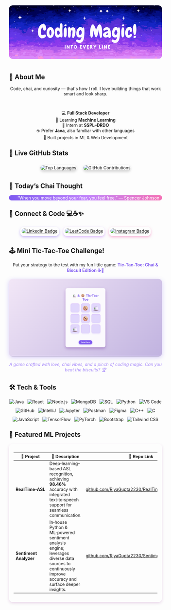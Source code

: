 <!-- Hero Section: Banner -->
<p align="center" style="overflow: hidden; border-radius: 12px; display: inline-block;">
  <img src="assets/Coding magic into every line..gif" alt="Turning chai into code banner" 
       style="border-radius: 12px; display: block;" />
</p>



<!-- About Me -->
## 👋 About Me

<div align="center">

Code, chai, and curiosity — that's how I roll. I love building things that work smart and look sharp.

<br/>

 💻 <strong>Full Stack Developer</strong>  
 🧠 Learning <strong>Machine Learning</strong>  
 💼 Intern at <strong>SSPL–DRDO</strong>  
 ☕ Prefer <strong>Java</strong>, also familiar with other languages  
 🚀 Built projects in ML & Web Development  

</div>



## 🧠 Live GitHub Stats  

<div align="center">

 

  <!-- Top languages and contributions graph -->
  <img src="https://github-readme-stats.vercel.app/api/top-langs/?username=RiyaGupta2230&layout=compact&theme=radical" alt="Top Languages" style="border-radius: 12px; box-shadow: 0 4px 10px rgba(0,0,0,0.2); margin: 10px;" />  
  <img src="https://github-readme-stats.vercel.app/api?username=RiyaGupta2230&show_icons=true&theme=react&include_all_commits=true&count_private=true&hide=issues" alt="GitHub Contributions" style="border-radius: 12px; box-shadow: 0 4px 10px rgba(0,0,0,0.2); margin: 10px;" />

</div>
 




## 🍵 Today’s Chai Thought  

<div style="text-align: center; color:rgb(255, 255, 255); border-left: 4px solid #7f5af0; padding-left: 15px; margin: 10px 0; background: linear-gradient(90deg, #7f5af0 0%, #c084fc 50%, #f472b6 100%); border-radius: 8px;">
  “When you move beyond your fear, you feel free.” — Spencer Johnson
</div>





## 🔗 Connect & Code 💻☕✨

<p align="center">
  <span style="padding: 5px; border-radius: 12px; margin: 5px; display: inline-block; 
               box-shadow: 0 4px 8px rgba(127, 90, 240, 0.4); 
               transition: box-shadow 0.3s ease;"
        onmouseover="this.style.boxShadow='0 0 15px 4px rgba(127, 90, 240, 0.8)'"
        onmouseout="this.style.boxShadow='0 4px 8px rgba(127, 90, 240, 0.4)'">
    <a href="https://www.linkedin.com/in/riya-gupta-911579250/" target="_blank" style="display: inline-block; border-radius: 8px; overflow: hidden;">
      <img src="https://img.shields.io/badge/Let's_Connect-004182?style=for-the-badge&logo=linkedin&logoColor=white" alt="LinkedIn Badge" style="border-radius: 8px;" />
    </a>
  </span>
  <span style="padding: 5px; border-radius: 12px; margin: 5px; display: inline-block; 
               box-shadow: 0 4px 8px rgba(196, 132, 252, 0.5); 
               transition: box-shadow 0.3s ease;"
        onmouseover="this.style.boxShadow='0 0 15px 4px rgba(196, 132, 252, 0.9)'"
        onmouseout="this.style.boxShadow='0 4px 8px rgba(196, 132, 252, 0.5)'">
    <a href="https://leetcode.com/u/RiyaGupta2231/" target="_blank" style="display: inline-block; border-radius: 8px; overflow: hidden;">
      <img src="https://img.shields.io/badge/Code_with_Me-FFA116?style=for-the-badge&logo=leetcode&logoColor=white" alt="LeetCode Badge" style="border-radius: 8px;" />
    </a>
  </span>
  <span style="padding: 5px; border-radius: 12px; margin: 5px; display: inline-block; 
               box-shadow: 0 4px 8px rgba(244, 114, 182, 0.5); 
               transition: box-shadow 0.3s ease;"
        onmouseover="this.style.boxShadow='0 0 15px 4px rgba(244, 114, 182, 0.9)'"
        onmouseout="this.style.boxShadow='0 4px 8px rgba(244, 114, 182, 0.5)'">
    <a href="https://www.instagram.com/riya_gupta_2230?igsh=MXEwbGRnNTlmYW9ucQ==" target="_blank" style="display: inline-block; border-radius: 8px; overflow: hidden;">
      <img src="https://img.shields.io/badge/Follow_My_Journey-E4405F?style=for-the-badge&logo=instagram&logoColor=white" alt="Instagram Badge" style="border-radius: 8px;" />
    </a>
  </span>
</p>







## 🕹️ Mini Tic-Tac-Toe Challenge!  

<p align="center" style="margin-bottom: 8px;">
  Put your strategy to the test with my fun little game:  
  <a href="https://riyagupta2230.github.io/tic-tac-toe-chai-biscuit/" target="_blank" style="text-decoration: none; font-weight: 700; color: #7f5af0;">Tic-Tac-Toe: Chai & Biscuit Edition ☕🍪</a>
</p>

<p align="center">
  <img src="assets/image1.png" alt="Tic Tac Toe Game Screenshot" width="600" style="border-radius: 12px; box-shadow: 0 4px 15px rgba(127, 90, 240, 0.3);" />
</p>

<p align="center" style="font-style: italic; color: #a78bfa;">
  A game crafted with love, chai vibes, and a pinch of coding magic. Can you beat the biscuits? 🏆
</p>


## 🛠️ Tech & Tools

<div align="center" style="display: flex; justify-content: center; gap: 12px; flex-wrap: wrap;">

<img src="https://img.shields.io/badge/-Java-black?style=flat&logo=java&logoColor=white" alt="Java" />
<img src="https://img.shields.io/badge/-React-61DAFB?style=flat&logo=react&logoColor=white" alt="React" />
<img src="https://img.shields.io/badge/-Node.js-339933?style=flat&logo=nodedotjs&logoColor=white" alt="Node.js" />
<img src="https://img.shields.io/badge/-MongoDB-4EA94B?style=flat&logo=mongodb&logoColor=white" alt="MongoDB" />
<img src="https://img.shields.io/badge/-SQL-007ACC?style=flat&logo=postgresql&logoColor=white" alt="SQL" />
<img src="https://img.shields.io/badge/-Python-3776AB?style=flat&logo=python&logoColor=white" alt="Python" />
<img src="https://img.shields.io/badge/-VS_Code-007ACC?style=flat&logo=visual-studio-code&logoColor=white" alt="VS Code" />
<img src="https://img.shields.io/badge/-GitHub-181717?style=flat&logo=github&logoColor=white" alt="GitHub" />
<img src="https://img.shields.io/badge/-IntelliJ-000000?style=flat&logo=intellij-idea&logoColor=white" alt="IntelliJ" />
<img src="https://img.shields.io/badge/-Jupyter-F37626?style=flat&logo=jupyter&logoColor=white" alt="Jupyter" />
<img src="https://img.shields.io/badge/-Postman-FF6C37?style=flat&logo=postman&logoColor=white" alt="Postman" />
<img src="https://img.shields.io/badge/-Figma-F24E1E?style=flat&logo=figma&logoColor=white" alt="Figma" />
<img src="https://img.shields.io/badge/-C++-00599C?style=flat&logo=c%2B%2B&logoColor=white" alt="C++" />
<img src="https://img.shields.io/badge/-C-555555?style=flat&logo=c&logoColor=white" alt="C" />
<img src="https://img.shields.io/badge/-JavaScript-F7DF1E?style=flat&logo=javascript&logoColor=black" alt="JavaScript" />
<img src="https://img.shields.io/badge/-TensorFlow-FF6F00?style=flat&logo=tensorflow&logoColor=white" alt="TensorFlow" />
<img src="https://img.shields.io/badge/-PyTorch-EE4C2C?style=flat&logo=pytorch&logoColor=white" alt="PyTorch" />
<img src="https://img.shields.io/badge/-Bootstrap-7952B3?style=flat&logo=bootstrap&logoColor=white" alt="Bootstrap" />
<img src="https://img.shields.io/badge/-TailwindCSS-06B6D4?style=flat&logo=tailwind-css&logoColor=white" alt="Tailwind CSS" />

</div>







## 📂 Featured ML Projects

<div style="max-width: 900px; margin: auto; padding: 15px; border-radius: 12px; box-shadow: 0 4px 10px rgba(128, 0, 128, 0.15);">

| 🚀 Project              | 📝 Description                                                                                         | 🔗 Repo Link                                                                                               |
|------------------------|------------------------------------------------------------------------------------------------------|------------------------------------------------------------------------------------------------------------|
| **RealTime‑ASL**       | Deep‐learning–based ASL recognition, achieving **98.46%** accuracy with integrated text‑to‑speech support for seamless communication. | [github.com/RiyaGupta2230/RealTime‑ASL‑Recognition](https://github.com/RiyaGupta2230/RealTime-ASL-Recognition) 
| **Sentiment Analyzer** | In‑house Python & ML‑powered sentiment analysis engine; leverages diverse data sources to continuously improve accuracy and surface deeper insights. | [github.com/RiyaGupta2230/Sentiment‑Analyzer](https://github.com/RiyaGupta2230/Sentiment-Analyzer-)   |

</div>


